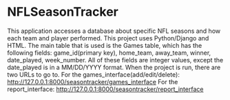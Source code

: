 # NFLSeasonTracker
This application accesses a database about specific NFL seasons and how each team and player performed. This project uses Python/Django and HTML.
The main table that is used is the Games table, which has the following fields: game_id(primary key), home_team, away_team, winner, date_played, week_number. All of these fields are integer values, except the date_played is in a MM/DD/YYYY format.
When the project is run, there are two URLs to go to.
For the games_interface(add/edit/delete): http://127.0.0.1:8000/seasontracker/games_interface
For the report_interface: http://127.0.0.1:8000/seasontracker/report_interface
